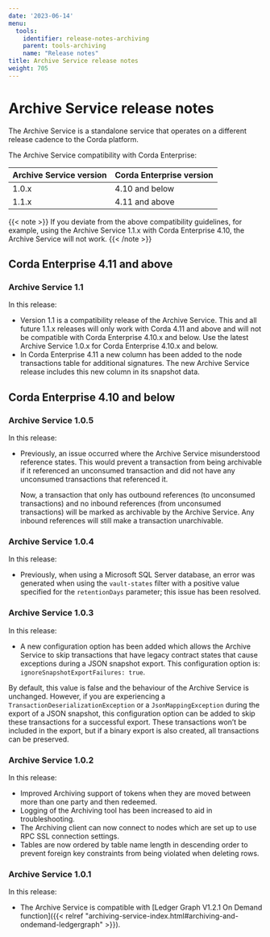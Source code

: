 ```yaml
---
date: '2023-06-14'
menu:
  tools:
    identifier: release-notes-archiving
    parent: tools-archiving
    name: "Release notes"
title: Archive Service release notes
weight: 705
---
```


# Archive Service release notes

The Archive Service is a standalone service that operates on a different release cadence to the Corda platform.

The Archive Service compatibility with Corda Enterprise:

| Archive Service version      | Corda Enterprise version    |
|------------------------------|-----------------------------|
| 1.0.x                        | 4.10 and below              |
| 1.1.x                        | 4.11 and above              |

{{< note >}}
If you deviate from the above compatibility guidelines, for example, using the Archive Service 1.1.x with Corda Enterprise 4.10, the Archive Service will not work.
{{< /note >}}

## Corda Enterprise 4.11 and above

### Archive Service 1.1

In this release:

* Version 1.1 is a compatibility release of the Archive Service. This and all future 1.1.x releases will only work with Corda 4.11 and above and will not be compatible with Corda Enterprise 4.10.x and below. Use the latest Archive Service 1.0.x for Corda Enterprise 4.10.x and below.
* In Corda Enterprise 4.11 a new column has been added to the node transactions table for additional signatures. The new Archive Service release includes this new column in its snapshot data.

## Corda Enterprise 4.10 and below

### Archive Service 1.0.5

In this release:

* Previously, an issue occurred where the Archive Service misunderstood reference states. This would prevent a transaction from being archivable if it referenced an unconsumed transaction and did not have any unconsumed transactions that referenced it.

  Now, a transaction that only has outbound references (to unconsumed transactions) and no inbound references (from unconsumed transactions) will be marked as archivable by the Archive Service. Any inbound references will still make a transaction unarchivable.

### Archive Service 1.0.4

In this release:

* Previously, when using a Microsoft SQL Server database, an error was generated when using the `vault-states` filter with a positive value specified for the `retentionDays` parameter; this issue has been resolved.

### Archive Service 1.0.3

In this release:

* A new configuration option has been added which allows the Archive Service to skip transactions that have legacy contract states that cause exceptions during a JSON snapshot export. This configuration option is: `ignoreSnapshotExportFailures: true`.

By default, this value is false and the behaviour of the Archive Service is unchanged. However, if you are experiencing a `TransactionDeserializationException` or a `JsonMappingException` during the export of a JSON snapshot, this configuration option can be added to skip these transactions for a successful export. These transactions won’t be included in the export, but if a binary export is also created, all transactions can be preserved.

### Archive Service 1.0.2

In this release:

* Improved Archiving support of tokens when they are moved between more than one party and then redeemed.
* Logging of the Archiving tool has been increased to aid in troubleshooting.
* The Archiving client can now connect to nodes which are set up to use RPC SSL connection settings.
* Tables are now ordered by table name length in descending order to prevent foreign key constraints from being violated when deleting rows.

### Archive Service 1.0.1

In this release:

* The Archive Service is compatible with [Ledger Graph V1.2.1 On Demand function]({{< relref "archiving-service-index.html#archiving-and-ondemand-ledgergraph" >}}).
